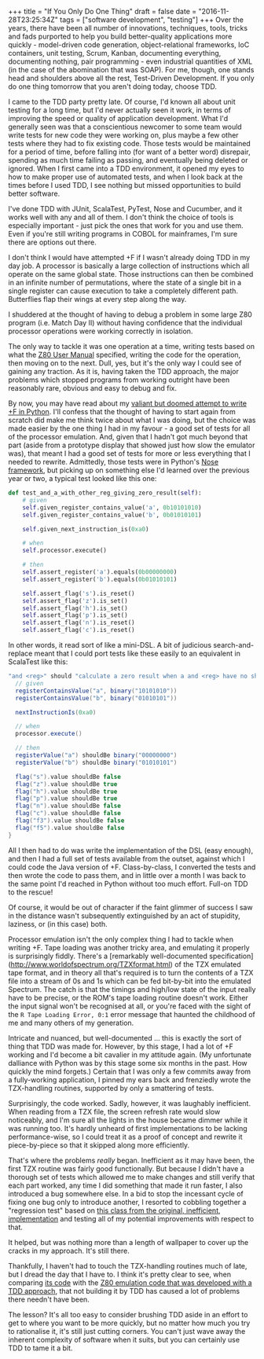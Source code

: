 +++
title = "If You Only Do One Thing"
draft = false
date = "2016-11-28T23:25:34Z"
tags = ["software development", "testing"]
+++
Over the years, there have been all number of innovations, techniques, tools,
tricks and fads purported to help you build better-quality applications more quickly - model-driven code generation,
object-relational frameworks, IoC containers, unit testing, Scrum, Kanban, documenting everything, documenting nothing,
pair programming - even industrial quantities of XML (in the case of the abomination that was SOAP). For me, though,
one stands head and shoulders above all the rest, Test-Driven Development. If you only do one thing tomorrow that you
aren't doing today, choose TDD.

I came to the TDD party pretty late. Of course, I'd known all about unit testing for a long time, but
I'd never actually seen it work, in terms of improving the speed or quality of application development. What I'd
generally seen was that a conscientious newcomer to some team would write tests for new code they were working on, plus
maybe a few other tests where they had to fix existing code. Those tests would be maintained for a period of time,
before falling into (for want of a better word) disrepair, spending as much time failing as passing, and eventually
being deleted or ignored. When I first came into a TDD environment, it opened my eyes to how to make proper use of
automated tests, and when I look back at the times before I used TDD, I see nothing but missed opportunities to build
better software.

I've done TDD with JUnit, ScalaTest, PyTest, Nose and Cucumber, and it works well with any and all of them. I don't
think the choice of tools is especially important - just pick the ones that work for you and use them. Even if you're
still writing programs in COBOL for mainframes, I'm sure there are options out there.

I don't think I would have attempted +F if I wasn't already doing TDD in my day job. A processor is basically a
large collection of instructions which all operate on the same global state. Those instructions can then be combined in
an infinite number of permutations, where the state of a single bit in a single register can cause execution to take a
completely different path. Butterflies flap their wings at every step along the way.

I shuddered at the thought of having to debug a problem in some large Z80 program (i.e. Match Day II) without having
confidence that the individual processor operations were working correctly in isolation.

The only way to tackle it was one operation at a time, writing tests based on what the
[Z80 User Manual](http://www.z80.info/zip/z80cpu_um.pdf) specified, writing the code for the operation, then moving on
to the next. Dull, yes, but it's the only way I could see of gaining any traction. As it is, having taken the TDD
approach, the major problems which stopped programs from working outright have been reasonably rare, obvious and easy to
debug and fix.

By now, you may have read about my [valiant but doomed attempt to write +F in Python](../fundamentals). I'll confess that
the thought of having to start again from scratch did make me think twice about what I was doing, but the choice was made
easier by the one thing I had in my favour - a good set of tests for all of the processor emulation. And, given that I
hadn't got much beyond that part (aside from a prototype display that showed just how slow the emulator was), that meant
I had a good set of tests for more or less everything that I needed to rewrite. Admittedly, those tests were in Python's
[Nose framework](https://nose.readthedocs.io/en/latest/), but picking up on something else I'd learned over the previous
year or two, a typical test looked like this one:

```python
def test_and_a_with_other_reg_giving_zero_result(self):
    # given
    self.given_register_contains_value('a', 0b10101010)
    self.given_register_contains_value('b', 0b01010101)

    self.given_next_instruction_is(0xa0)

    # when
    self.processor.execute()

    # then
    self.assert_register('a').equals(0b00000000)
    self.assert_register('b').equals(0b01010101)

    self.assert_flag('s').is_reset()
    self.assert_flag('z').is_set()
    self.assert_flag('h').is_set()
    self.assert_flag('p').is_set()
    self.assert_flag('n').is_reset()
    self.assert_flag('c').is_reset()
```

In other words, it read sort of like a mini-DSL. A bit of judicious search-and-replace meant that I could port tests
like these easily to an equivalent in ScalaTest like this:

```scala
"and <reg>" should "calculate a zero result when a and <reg> have no shared bits" in new Machine {
  // given
  registerContainsValue("a", binary("10101010"))
  registerContainsValue("b", binary("01010101"))

  nextInstructionIs(0xa0)

  // when
  processor.execute()

  // then
  registerValue("a") shouldBe binary("00000000")
  registerValue("b") shouldBe binary("01010101")

  flag("s").value shouldBe false
  flag("z").value shouldBe true
  flag("h").value shouldBe true
  flag("p").value shouldBe true
  flag("n").value shouldBe false
  flag("c").value shouldBe false
  flag("f3").value shouldBe false
  flag("f5").value shouldBe false
}
```

All I then had to do was write the implementation of the DSL (easy enough), and then I had a full set of tests
available from the outset, against which I could code the Java version of +F. Class-by-class, I converted
the tests and then wrote the code to pass them, and in little over a month I was back to the same point I'd reached in
Python without too much effort. Full-on TDD to the rescue!

Of course, it would be out of character if the faint glimmer of success I saw in the distance wasn't subsequently
extinguished by an act of stupidity, laziness, or (in this case) both.

Processor emulation isn't the only complex thing I had to tackle when writing +F. Tape loading was another
tricky area, and emulating it properly is surprisingly fiddly. There's a [remarkably well-documented specification]
(http://www.worldofspectrum.org/TZXformat.html) of the TZX emulated tape format, and in theory all that's required is
to turn the contents of a TZX file into a stream of 0s and 1s which can be fed bit-by-bit into the emulated Spectrum.
The catch is that the timings and high/low state of the input really have to be precise, or the ROM's tape loading
routine doesn't work. Either the input signal won't be recognised at all, or you're faced with the sight of the
`R Tape Loading Error, 0:1` error message that haunted the childhood of me and many others of my generation.

Intricate and nuanced, but well-documented ... this is exactly the sort of thing that TDD was made for. However, by this
stage, I had a lot of +F working and I'd become a bit cavalier in my attitude again. (My unfortunate dalliance with
Python was by this stage some six months in the past. How quickly the mind forgets.) Certain that I was only a few commits
away from a fully-working application, I pinned my ears back and frenziedly wrote the TZX-handling routines, supported by
only a smattering of tests.

Surprisingly, the code worked. Sadly, however, it was laughably inefficient. When reading from a TZX file, the screen
refresh rate would slow noticeably, and I'm sure all the lights in the house became dimmer while it was running too. It's
hardly unheard of first implementations to be lacking performance-wise, so I could treat it as a proof of concept and
rewrite it piece-by-piece so that it skipped along more efficiently.

That's where the problems *really* began. Inefficient as it may have been, the first TZX routine was fairly good functionally.
But because I didn't have a thorough set of tests which allowed me to make changes and still verify that each part worked,
any time I did something that made it run faster, I also introduced a bug somewhere else. In a bid to stop the incessant
cycle of fixing one bug only to introduce another, I resorted to cobbling together a "regression test" based
on [this class from the original, inefficient, implementation](https://github.com/alangibson27/+F/blob/master/+F/src/test/java/com/socialthingy/plusf/tape/ReferenceVariableSpeedBlock.java)
and testing all of my potential improvements with respect to that.

It helped, but was nothing more than a length of wallpaper to cover up the cracks in my approach. It's still there.

Thankfully, I haven't had to touch the TZX-handling routines much of late, but I dread the day that I have to. I think
it's pretty clear to see, when comparing [its code](https://github.com/alangibson27/+F/tree/master/+F/src/main/java/com/socialthingy/plusf/tape)
with the [Z80 emulation code that was developed with a TDD approach](https://github.com/alangibson27/+F/tree/master/+F/src/main/java/com/socialthingy/plusf/z80),
that not building it by TDD has caused a lot of problems there needn't have been.

The lesson? It's all too easy to consider brushing TDD aside in an effort to get to where you want to be more quickly,
but no matter how much you try to rationalise it, it's still just cutting corners. You can't just wave away the inherent
complexity of software when it suits, but you can certainly use TDD to tame it a bit.
